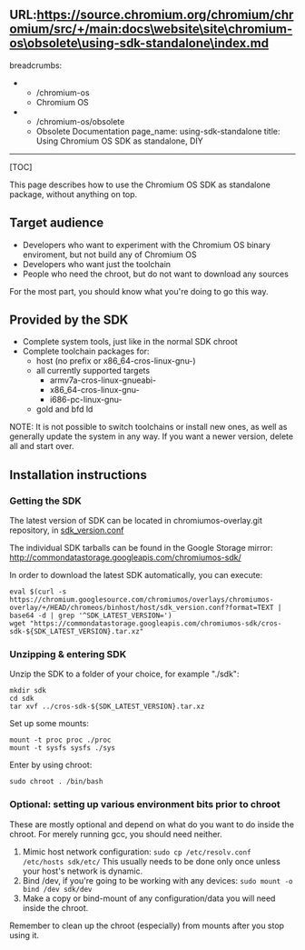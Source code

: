 URL:https://source.chromium.org/chromium/chromium/src/+/main:docs\website\site\chromium-os\obsolete\using-sdk-standalone\index.md
---
breadcrumbs:
- - /chromium-os
  - Chromium OS
- - /chromium-os/obsolete
  - Obsolete Documentation
page_name: using-sdk-standalone
title: Using Chromium OS SDK as standalone, DIY
---

[TOC]

This page describes how to use the Chromium OS SDK as standalone package,
without anything on top.

## Target audience

*   Developers who want to experiment with the Chromium OS binary
            enviroment, but not build any of Chromium OS
*   Developers who want just the toolchain
*   People who need the chroot, but do not want to download any sources

For the most part, you should know what you're doing to go this way.

## Provided by the SDK

*   Complete system tools, just like in the normal SDK chroot
*   Complete toolchain packages for:
    *   host (no prefix or x86_64-cros-linux-gnu-)
    *   all currently supported targets
        *   armv7a-cros-linux-gnueabi-
        *   x86_64-cros-linux-gnu-
        *   i686-pc-linux-gnu-
    *   gold and bfd ld

NOTE: It is not possible to switch toolchains or install new ones, as well as
generally update the system in any way. If you want a newer version, delete all
and start over.

## Installation instructions

### Getting the SDK

The latest version of SDK can be located in chromiumos-overlay.git repository,
in
[sdk_version.conf](https://chromium.googlesource.com/chromiumos/overlays/chromiumos-overlay/+/HEAD/chromeos/binhost/host/sdk_version.conf)

The individual SDK tarballs can be found in the Google Storage mirror:
<http://commondatastorage.googleapis.com/chromiumos-sdk/>

In order to download the latest SDK automatically, you can execute:

```none
eval $(curl -s https://chromium.googlesource.com/chromiumos/overlays/chromiumos-overlay/+/HEAD/chromeos/binhost/host/sdk_version.conf?format=TEXT | base64 -d | grep '^SDK_LATEST_VERSION=')
wget "https://commondatastorage.googleapis.com/chromiumos-sdk/cros-sdk-${SDK_LATEST_VERSION}.tar.xz"
```

### Unzipping & entering SDK

Unzip the SDK to a folder of your choice, for example "./sdk":

```none
mkdir sdk
cd sdk
tar xvf ../cros-sdk-${SDK_LATEST_VERSION}.tar.xz
```

Set up some mounts:

```none
mount -t proc proc ./proc
mount -t sysfs sysfs ./sys
```

Enter by using chroot:

```none
sudo chroot . /bin/bash
```

### Optional: setting up various environment bits prior to chroot

These are mostly optional and depend on what do you want to do inside the
chroot. For merely running gcc, you should need neither.

1.  Mimic host network configuration:
    `sudo cp /etc/resolv.conf /etc/hosts sdk/etc/`
    This usually needs to be done only once unless your host's network is
    dynamic.
2.  Bind /dev, if you're going to be working with any devices:
    `sudo mount -o bind /dev sdk/dev`
3.  Make a copy or bind-mount of any configuration/data you will need
            inside the chroot.

Remember to clean up the chroot (especially) from mounts after you stop using
it.
